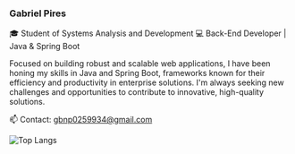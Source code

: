 ### Gabriel Pires
🎓 Student of Systems Analysis and Development
💻 Back-End Developer | Java & Spring Boot

Focused on building robust and scalable web applications, I have been honing my skills in Java and Spring Boot, frameworks known for their efficiency and productivity in enterprise solutions. 
I'm always seeking new challenges and opportunities to contribute to innovative, high-quality solutions.

📫 Contact: gbnp0259934@gmail.com



![Top Langs](https://github-readme-stats.vercel.app/api/top-langs/?username=GabrielPires123&layout=compact)

<link rel="stylesheet" type='text/css' href="https://cdn.jsdelivr.net/gh/devicons/devicon@latest/devicon.min.css" />
